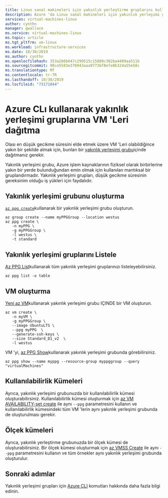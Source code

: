 ```yaml
---
title: Linux sanal makineleri için yakınlık yerleştirme gruplarını kullanma
description: Azure 'da Linux sanal makineleri için yakınlık yerleşimi grupları oluşturma ve kullanma hakkında bilgi edinin.
services: virtual-machines-linux
author: cynthn
manager: gwallace
ms.service: virtual-machines-linux
ms.topic: article
ms.tgt_pltfrm: vm-linux
ms.workload: infrastructure-services
ms.date: 10/30/2019
ms.author: cynthn
ms.openlocfilehash: 353a266b647c299515c15889c302ba4409aa511b
ms.sourcegitcommit: 98ce5583e376943aaa9773bf8efe0b324a55e58c
ms.translationtype: MT
ms.contentlocale: tr-TR
ms.lasthandoff: 10/30/2019
ms.locfileid: "73171044"
---
```

# <a name="deploy-vms-to-proximity-placement-groups-using-azure-cli"></a>Azure CLı kullanarak yakınlık yerleşimi gruplarına VM 'Leri dağıtma

Olası en düşük gecikme süresini elde etmek üzere VM 'Leri olabildiğince yakın bir şekilde almak için, bunları bir [yakınlık yerleşimi grubu](co-location.md#proximity-placement-groups)içinde dağıtmanız gerekir.

Yakınlık yerleşimi grubu, Azure işlem kaynaklarının fiziksel olarak birbirlerine yakın bir yerde bulunduğundan emin olmak için kullanılan mantıksal bir gruplandırmadır. Yakınlık yerleşimi grupları, düşük gecikme süresinin gereksinim olduğu iş yükleri için faydalıdır.


## <a name="create-the-proximity-placement-group"></a>Yakınlık yerleşimi grubunu oluşturma
[`az ppg create`](/cli/azure/ppg#az-ppg-create)kullanarak bir yakınlık yerleşimi grubu oluşturun. 

```azurecli-interactive
az group create --name myPPGGroup --location westus
az ppg create \
   -n myPPG \
   -g myPPGGroup \
   -l westus \
   -t standard 
```

## <a name="list-proximity-placement-groups"></a>Yakınlık yerleşimi gruplarını Listele

[Az PPG List](/cli/azure/ppg#az-ppg-list)kullanarak tüm yakınlık yerleşimi gruplarınızı listeleyebilirsiniz.

```azurecli-interactive
az ppg list -o table
```

## <a name="create-a-vm"></a>VM oluşturma

[Yeni az VM](/cli/azure/vm#az-vm-create)kullanarak yakınlık yerleşimi grubu IÇINDE bir VM oluşturun.

```azurecli-interactive
az vm create \
   -n myVM \
   -g myPPGGroup \
   --image UbuntuLTS \
   --ppg myPPG  \
   --generate-ssh-keys \
   --size Standard_D1_v2  \
   -l westus
```

VM 'yi, [az PPG Show](/cli/azure/ppg#az-ppg-show)kullanarak yakınlık yerleşimi grubunda görebilirsiniz.

```azurecli-interactive
az ppg show --name myppg --resource-group myppggroup --query "virtualMachines"
```

## <a name="availability-sets"></a>Kullanılabilirlik Kümeleri
Ayrıca, yakınlık yerleşimi grubunuzda bir kullanılabilirlik kümesi oluşturabilirsiniz. Kullanılabilirlik kümesi oluşturmak için [az VM AVAILABILITY-set create](/cli/azure/vm/availability-set#az-vm-availability-set-create) ile aynı `--ppg` parametresini kullanın ve kullanılabilirlik kümesindeki tüm VM 'lerin aynı yakınlık yerleşimi grubunda de oluşturulması gerekir.

## <a name="scale-sets"></a>Ölçek kümeleri

Ayrıca, yakınlık yerleştirme grubunuzda bir ölçek kümesi de oluşturabilirsiniz. Bir ölçek kümesi oluşturmak için [az VMSS Create](/cli/azure/vmss?view=azure-cli-latest#az-vmss-create) ile aynı `--ppg` parametresini kullanın ve tüm örnekler aynı yakınlık yerleşimi grubunda oluşturulur.

## <a name="next-steps"></a>Sonraki adımlar

Yakınlık yerleşimi grupları için [Azure CLI](/cli/azure/ppg) komutları hakkında daha fazla bilgi edinin.
